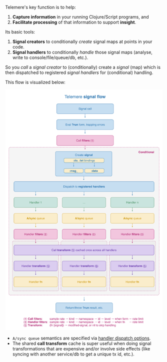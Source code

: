 Telemere's key function is to help:

1. **Capture information** in your running Clojure/Script programs, and
2. **Facilitate processing** of that information to support **insight**.

Its basic tools:

1. **Signal creators** to conditionally *create* signal maps at points in your code.
2. **Signal handlers** to conditionally *handle* those signal maps (analyse, write to
console/file/queue/db, etc.).

So you *call* a *signal creator* to (conditionally) create a *signal* (map) which is then dispatched to registered _signal handlers_ for (conditional) handling.

This flow is visualized below:

<img src="https://raw.githubusercontent.com/taoensso/telemere/master/imgs/signal-flow.svg" alt="Telemere signal flowchart" width="640"/>

- `A/sync queue` semantics are specified via [handler dispatch options](https://cljdoc.org/d/com.taoensso/telemere/CURRENT/api/taoensso.telemere#help:handler-dispatch-options).
- The shared **call transform** cache is super useful when doing signal transformations that are expensive and/or involve side effects (like syncing with another service/db to get a unique tx id, etc.).